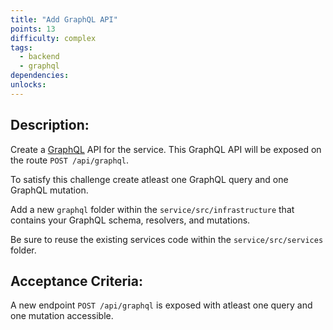 ```yaml
---
title: "Add GraphQL API"
points: 13
difficulty: complex
tags:
  - backend
  - graphql
dependencies:
unlocks:
---
```


## Description:

Create a [GraphQL](https://graphql.org/) API for the service. This GraphQL API will be exposed on the route `POST /api/graphql`.

To satisfy this challenge create atleast one GraphQL query and one GraphQL mutation.

Add a new `graphql` folder within the `service/src/infrastructure` that contains your GraphQL schema, resolvers, and mutations.

Be sure to reuse the existing services code within the `service/src/services` folder.

## Acceptance Criteria:

A new endpoint `POST /api/graphql` is exposed with atleast one query and one mutation accessible.
